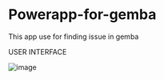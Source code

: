 # Powerapp-for-gemba
This app use for finding issue in gemba

USER INTERFACE 

![image](https://user-images.githubusercontent.com/73011239/190978854-925224b3-b13a-45eb-97a1-e69acf508581.png)
